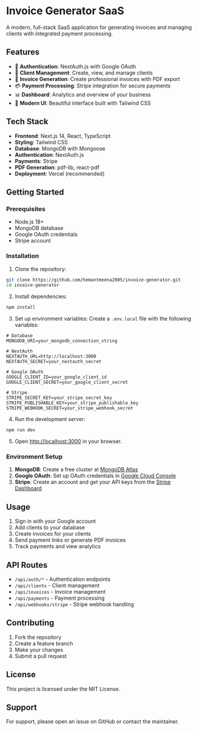 # Invoice Generator SaaS

A modern, full-stack SaaS application for generating invoices and managing clients with integrated payment processing.

## Features

- 🔐 **Authentication**: NextAuth.js with Google OAuth
- 👥 **Client Management**: Create, view, and manage clients
- 📄 **Invoice Generation**: Create professional invoices with PDF export
- 💳 **Payment Processing**: Stripe integration for secure payments
- 📊 **Dashboard**: Analytics and overview of your business
- 🎨 **Modern UI**: Beautiful interface built with Tailwind CSS

## Tech Stack

- **Frontend**: Next.js 14, React, TypeScript
- **Styling**: Tailwind CSS
- **Database**: MongoDB with Mongoose
- **Authentication**: NextAuth.js
- **Payments**: Stripe
- **PDF Generation**: pdf-lib, react-pdf
- **Deployment**: Vercel (recommended)

## Getting Started

### Prerequisites

- Node.js 18+ 
- MongoDB database
- Google OAuth credentials
- Stripe account

### Installation

1. Clone the repository:
```bash
git clone https://github.com/hemantmeena2005/invoice-generator.git
cd invoice-generator
```

2. Install dependencies:
```bash
npm install
```

3. Set up environment variables:
Create a `.env.local` file with the following variables:
```env
# Database
MONGODB_URI=your_mongodb_connection_string

# NextAuth
NEXTAUTH_URL=http://localhost:3000
NEXTAUTH_SECRET=your_nextauth_secret

# Google OAuth
GOOGLE_CLIENT_ID=your_google_client_id
GOOGLE_CLIENT_SECRET=your_google_client_secret

# Stripe
STRIPE_SECRET_KEY=your_stripe_secret_key
STRIPE_PUBLISHABLE_KEY=your_stripe_publishable_key
STRIPE_WEBHOOK_SECRET=your_stripe_webhook_secret
```

4. Run the development server:
```bash
npm run dev
```

5. Open [http://localhost:3000](http://localhost:3000) in your browser.

### Environment Setup

1. **MongoDB**: Create a free cluster at [MongoDB Atlas](https://mongodb.com/atlas)
2. **Google OAuth**: Set up OAuth credentials in [Google Cloud Console](https://console.cloud.google.com/)
3. **Stripe**: Create an account and get your API keys from the [Stripe Dashboard](https://dashboard.stripe.com/)

## Usage

1. Sign in with your Google account
2. Add clients to your database
3. Create invoices for your clients
4. Send payment links or generate PDF invoices
5. Track payments and view analytics

## API Routes

- `/api/auth/*` - Authentication endpoints
- `/api/clients` - Client management
- `/api/invoices` - Invoice management
- `/api/payments` - Payment processing
- `/api/webhooks/stripe` - Stripe webhook handling

## Contributing

1. Fork the repository
2. Create a feature branch
3. Make your changes
4. Submit a pull request

## License

This project is licensed under the MIT License.

## Support

For support, please open an issue on GitHub or contact the maintainer. 